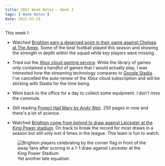 ```yaml
---
title: 2022 Week Notes - Week 3
tags: ['Week Notes']
date: 2022-01-24
---
```


This week I:

- Watched [Brighton earn a deserved point in their game against Chelsea at The Amex](https://www.brightonandhovealbion.com/news/2453292/websters-header-bags-albion-another-point-against-chelsea). Some of the best football played this season and showing the strength in depth within the squad while key players were missing.

- Tried out the [Xbox cloud gaming service](https://www.xbox.com/en-GB/play). While the library of games only contained a handful of games that I would actually play, I was interested how the streaming technology compares to [Google Stadia](https://stadia.google.com/). I've cancelled the auto-renew of the Xbox cloud subscription and will be sticking with Stadia for the time being.

- Went back to the office for a day to collect some equipment. I don't miss the commute.

- Still reading [Project Hail Mary by Andy Weir](https://www.andyweirauthor.com/books/project-hail-mary-hc). 250 pages in now and there's a lot of science.

- Watched [Brighton come from behind to draw against Leicester at the King Power stadium](https://www.brightonandhovealbion.com/news/2460221/welbeck-heads-in-again-as-albion-take-deserved-point). On track to break the record for most draws in a season but still only lost 4 times in the league. This team is fun to watch.

<figure>
  <img src="/img/journal/weeknotes/week3.jpg" alt="Brighton players celebrating by the corner flag in front of the away fans after scoring in a 1-1 draw against Leicester at the King Power Stadium">
  <figcaption>Yet another late equaliser.</figcaption>
</figure>
